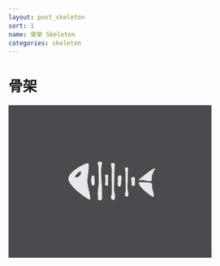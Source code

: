 ```yaml
---
layout: post_skeleton
sort: 1
name: 骨架 Skeleton
categories: skeleton
---
```


# 骨架

![骨架](/image/startup/skeleton.png)
